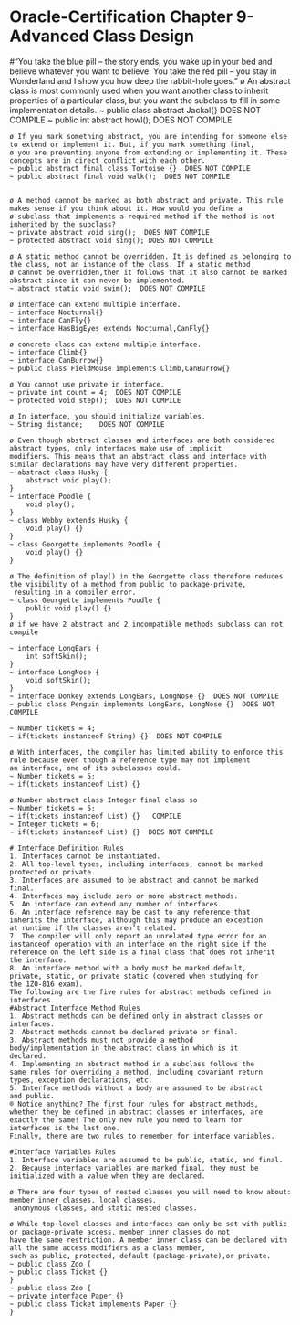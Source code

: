 # Oracle-Certification Chapter 9-Advanced Class Design
#“You take the blue pill – the story ends, you wake up in your bed and believe whatever you want to believe. You take the red pill – you stay in Wonderland and I show you how deep the rabbit-hole goes.”
ø An abstract class is most commonly used when you want another class to inherit properties of a particular class, but you
want the subclass to fill in some implementation details.
~ public class abstract Jackal{}  DOES NOT COMPILE
~ public int abstract howl();  DOES NOT COMPILE

    ø If you mark something abstract, you are intending for someone else to extend or implement it. But, if you mark something final,
    ø you are preventing anyone from extending or implementing it. These concepts are in direct conflict with each other.
    ~ public abstract final class Tortoise {}  DOES NOT COMPILE
    ~ public abstract final void walk();  DOES NOT COMPILE


    ø A method cannot be marked as both abstract and private. This rule makes sense if you think about it. How would you define a
    ø subclass that implements a required method if the method is not inherited by the subclass?
    ~ private abstract void sing();  DOES NOT COMPILE
    ~ protected abstract void sing(); DOES NOT COMPILE
    
    ø A static method cannot be overridden. It is defined as belonging to the class, not an instance of the class. If a static method
    ø cannot be overridden,then it follows that it also cannot be marked abstract since it can never be implemented.
    ~ abstract static void swim();  DOES NOT COMPILE
    
    ø interface can extend multiple interface.
    ~ interface Nocturnal{}
    ~ interface CanFly{}
    ~ interface HasBigEyes extends Nocturnal,CanFly{}

    ø concrete class can extend multiple interface.
    ~ interface Climb{}
    ~ interface CanBurrow{}
    ~ public class FieldMouse implements Climb,CanBurrow{}

    ø You cannot use private in interface.
    ~ private int count = 4;  DOES NOT COMPILE
    ~ protected void step();  DOES NOT COMPILE

    ø In interface, you should initialize variables.
    ~ String distance;    DOES NOT COMPILE

    ø Even though abstract classes and interfaces are both considered abstract types, only interfaces make use of implicit
    modifiers. This means that an abstract class and interface with similar declarations may have very different properties.
    ~ abstract class Husky {
        abstract void play();
    }
    ~ interface Poodle {
        void play();
    }
    ~ class Webby extends Husky {
        void play() {}
    }
    ~ class Georgette implements Poodle {
        void play() {}
    }
    
    ø The definition of play() in the Georgette class therefore reduces the visibility of a method from public to package-private,
     resulting in a compiler error.
    ~ class Georgette implements Poodle {
        public void play() {}
    }
    ø if we have 2 abstract and 2 incompatible methods subclass can not compile

    ~ interface LongEars {
        int softSkin();
    }
    ~ interface LongNose {
        void softSkin();
    }
    ~ interface Donkey extends LongEars, LongNose {}  DOES NOT COMPILE
    ~ public class Penguin implements LongEars, LongNose {}  DOES NOT COMPILE
   
    ~ Number tickets = 4;
    ~ if(tickets instanceof String) {}  DOES NOT COMPILE
    
    ø With interfaces, the compiler has limited ability to enforce this rule because even though a reference type may not implement
    an interface, one of its subclasses could.
    ~ Number tickets = 5;
    ~ if(tickets instanceof List) {}

    ø Number abstract class Integer final class so
    ~ Number tickets = 5;
    ~ if(tickets instanceof List) {}   COMPILE
    ~ Integer tickets = 6;
    ~ if(tickets instanceof List) {}  DOES NOT COMPILE

    # Interface Definition Rules 
    1. Interfaces cannot be instantiated.
    2. All top-level types, including interfaces, cannot be marked
    protected or private.
    3. Interfaces are assumed to be abstract and cannot be marked
    final.
    4. Interfaces may include zero or more abstract methods.
    5. An interface can extend any number of interfaces.
    6. An interface reference may be cast to any reference that
    inherits the interface, although this may produce an exception
    at runtime if the classes aren’t related.
    7. The compiler will only report an unrelated type error for an
    instanceof operation with an interface on the right side if the
    reference on the left side is a final class that does not inherit
    the interface.
    8. An interface method with a body must be marked default,
    private, static, or private static (covered when studying for
    the 1Z0-816 exam).
    The following are the five rules for abstract methods defined in
    interfaces.
    #Abstract Interface Method Rules
    1. Abstract methods can be defined only in abstract classes or
    interfaces.
    2. Abstract methods cannot be declared private or final.
    3. Abstract methods must not provide a method
    body/implementation in the abstract class in which is it
    declared.
    4. Implementing an abstract method in a subclass follows the
    same rules for overriding a method, including covariant return
    types, exception declarations, etc.
    5. Interface methods without a body are assumed to be abstract
    and public.
    ® Notice anything? The first four rules for abstract methods,
    whether they be defined in abstract classes or interfaces, are
    exactly the same! The only new rule you need to learn for
    interfaces is the last one.
    Finally, there are two rules to remember for interface variables.
    
    #Interface Variables Rules
    1. Interface variables are assumed to be public, static, and final.
    2. Because interface variables are marked final, they must be
    initialized with a value when they are declared.

    ø There are four types of nested classes you will need to know about: member inner classes, local classes,
     anonymous classes, and static nested classes.

    ø While top-level classes and interfaces can only be set with public or package-private access, member inner classes do not
    have the same restriction. A member inner class can be declared with all the same access modifiers as a class member, 
    such as public, protected, default (package-private),or private.
    ~ public class Zoo {
    ~ public class Ticket {}
    }
    ~ public class Zoo {
    ~ private interface Paper {}
    ~ public class Ticket implements Paper {}
    }
